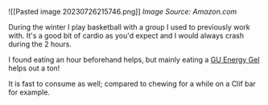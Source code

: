 
![[Pasted image 20230726215746.png]]
*Image Source: Amazon.com*

During the winter I play basketball with a group I used to previously work with. It's a good bit of cardio as you'd expect and I would always crash during the 2 hours.

I found eating an hour beforehand helps, but mainly eating a [GU Energy Gel](https://www.amazon.com/gp/product/B00CQ7QDQA/ref=ppx_yo_dt_b_search_asin_title?ie=UTF8&psc=1) helps out a ton!

It is fast to consume as well; compared to chewing for a while on a Clif bar for example.